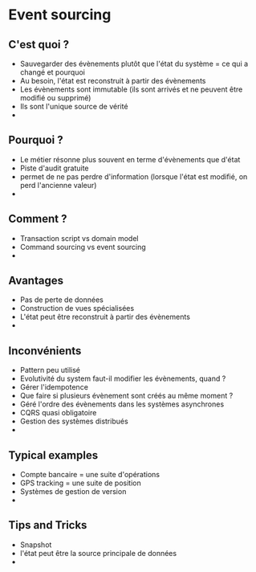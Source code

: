 # Event sourcing

## C'est quoi ?
- Sauvegarder des évènements plutôt que l'état du système = ce qui a changé et pourquoi 
- Au besoin, l'état est reconstruit à partir des évènements
- Les évènements sont immutable (ils sont arrivés et ne peuvent être modifié ou supprimé)
- Ils sont l'unique source de vérité
- 

## Pourquoi ?

- Le métier résonne plus souvent en terme d'évènements que d'état
- Piste d'audit gratuite
- permet de ne pas perdre d'information (lorsque l'état est modifié, on perd l'ancienne valeur)
- 

## Comment ?
- Transaction script vs domain model
- Command sourcing vs event sourcing
- 

## Avantages
- Pas de perte de données
- Construction de vues spécialisées
- L'état peut être reconstruit à partir des évènements
- 

## Inconvénients
- Pattern peu utilisé
- Evolutivité du system faut-il modifier les évènements, quand ?
- Gérer l'idempotence
- Que faire si plusieurs évènement sont créés au même moment ?
- Géré l'ordre des évènements dans les systèmes asynchrones
- CQRS quasi obligatoire
- Gestion des systèmes distribués
- 

## Typical examples
- Compte bancaire = une suite d'opérations
- GPS tracking = une suite de position
- Systèmes de gestion de version
- 

## Tips and Tricks
- Snapshot
- l'état peut être la source principale de données
- 

